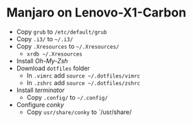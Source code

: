 # Manjaro on Lenovo-X1-Carbon

- Copy `grub` to `/etc/default/grub`
- Copy `.i3/` to `~/.i3/`
- Copy `.Xresources` to `~/.Xresources/`
    - `xrdb ~/.Xresources`
- Install *Oh-My-Zsh*
- Download `dotfiles` folder
	- In `.vimrc` add `source ~/.dotfiles/vimrc`
	- In `.zshrc` add `source ~/.dotfiles/zshrc`
- Install *terminator*
	- Copy `.config/` to `~/.config/`
- Configure *conky*
	- Copy `usr/share/conky` to `/usr/share/


